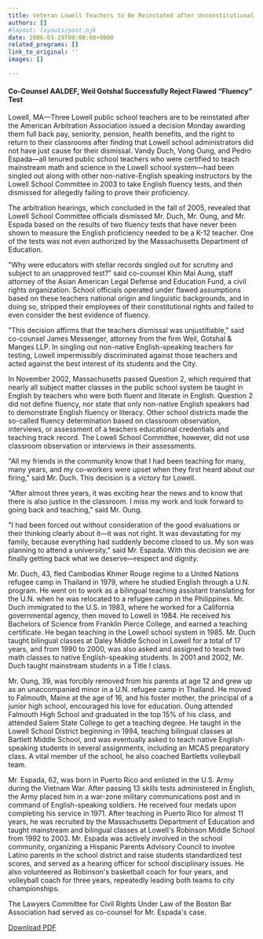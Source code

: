 ```yaml
---
title: Veteran Lowell Teachers to Be Reinstated after Unconstitutional Dismissal
authors: []
#layout: layouts/post.njk
date: 2006-03-29T00:00:00+0000
related_programs: []
link_to_original: ''
images: []

---
```

#### Co-Counsel AALDEF, Weil Gotshal Successfully Reject Flawed “Fluency” Test

Lowell, MA—Three Lowell public school teachers are to be reinstated after the American Arbitration Association issued a decision Monday awarding them full back pay, seniority, pension, health benefits, and the right to return to their classrooms after finding that Lowell school administrators did not have just cause for their dismissal. Vandy Duch, Vong Oung, and Pedro Espada—all tenured public school teachers who were certified to teach mainstream math and science in the Lowell school system—had been singled out along with other non-native-English speaking instructors by the Lowell School Committee in 2003 to take English fluency tests, and then dismissed for allegedly failing to prove their proficiency.

The arbitration hearings, which concluded in the fall of 2005, revealed that Lowell School Committee officials dismissed Mr. Duch, Mr. Oung, and Mr. Espada based on the results of two fluency tests that have never been shown to measure the English proficiency needed to be a K-12 teacher. One of the tests was not even authorized by the Massachusetts Department of Education.

"Why were educators with stellar records singled out for scrutiny and subject to an unapproved test?" said co-counsel Khin Mai Aung, staff attorney of the Asian American Legal Defense and Education Fund, a civil rights organization. School officials operated under flawed assumptions based on these teachers national origin and linguistic backgrounds, and in doing so, stripped their employees of their constitutional rights and failed to even consider the best evidence of fluency.

"This decision affirms that the teachers dismissal was unjustifiable," said co-counsel James Messenger, attorney from the firm Weil, Gotshal & Manges LLP. In singling out non-native English-speaking teachers for testing, Lowell impermissibly discriminated against those teachers and acted against the best interest of its students and the City.

In November 2002, Massachusetts passed Question 2, which required that nearly all subject matter classes in the public school system be taught in English by teachers who were both fluent and literate in English. Question 2 did not define fluency, nor state that only non-native English speakers had to demonstrate English fluency or literacy. Other school districts made the so-called fluency determination based on classroom observation, interviews, or assessment of a teachers educational credentials and teaching track record. The Lowell School Committee, however, did not use classroom observation or interviews in their assessments.

"All my friends in the community know that I had been teaching for many, many years, and my co-workers were upset when they first heard about our firing," said Mr. Duch. This decision is a victory for Lowell.

"After almost three years, it was exciting hear the news and to know that there is also justice in the classroom. I miss my work and look forward to going back and teaching," said Mr. Oung.

"I had been forced out without consideration of the good evaluations or their thinking clearly about it—it was not right. It was devastating for my family, because everything had suddenly become closed to us. My son was planning to attend a university," said Mr. Espada. With this decision we are finally getting back what we deserve—respect and dignity.

Mr. Duch, 43, fled Cambodias Khmer Rouge regime to a United Nations refugee camp in Thailand in 1979, where he studied English through a U.N. program. He went on to work as a bilingual teaching assistant translating for the U.N. when he was relocated to a refugee camp in the Philippines. Mr. Duch immigrated to the U.S. in 1983, where he worked for a California governmental agency, then moved to Lowell in 1984. He received his Bachelors of Science from Franklin Pierce College, and earned a teaching certificate. He began teaching in the Lowell school system in 1985. Mr. Duch taught bilingual classes at Daley Middle School in Lowell for a total of 17 years, and from 1990 to 2000, was also asked and assigned to teach two math classes to native English-speaking students. In 2001 and 2002, Mr. Duch taught mainstream students in a Title I class.

Mr. Oung, 39, was forcibly removed from his parents at age 12 and grew up as an unaccompanied minor in a U.N. refugee camp in Thailand. He moved to Falmouth, Maine at the age of 16, and his foster mother, the principal of a junior high school, encouraged his love for education. Oung attended Falmouth High School and graduated in the top 15% of his class, and attended Salem State College to get a teaching degree. He taught in the Lowell School District beginning in 1994, teaching bilingual classes at Bartlett Middle School, and was eventually asked to teach native English-speaking students in several assignments, including an MCAS preparatory class. A vital member of the school, he also coached Bartletts volleyball team.

Mr. Espada, 62, was born in Puerto Rico and enlisted in the U.S. Army during the Vietnam War. After passing 13 skills tests administered in English, the Army placed him in a war-zone military communications post and in command of English-speaking soldiers. He received four medals upon completing his service in 1971. After teaching in Puerto Rico for almost 11 years, he was recruited by the Massachusetts Department of Education and taught mainstream and bilingual classes at Lowell's Robinson Middle School from 1992 to 2003. Mr. Espada was actively involved in the school community, organizing a Hispanic Parents Advisory Council to involve Latino parents in the school district and raise students standardized test scores, and served as a hearing officer for school disciplinary issues. He also volunteered as Robinson's basketball coach for four years, and volleyball coach for three years, repeatedly leading both teams to city championships.

The Lawyers Committee for Civil Rights Under Law of the Boston Bar Association had served as co-counsel for Mr. Espada's case.

[Download PDF ](https://app.forestry.io/sites/kuvozze-kcagoa/body-media//missing/2006-03-29_73_VeteranLowellT.pdf)